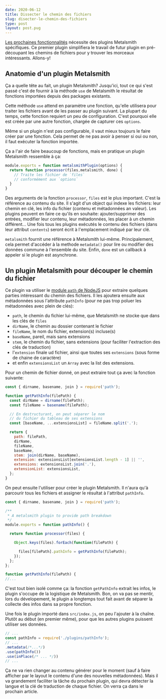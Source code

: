 ```yaml
---
date: 2020-06-12
title: Dissecter le chemin des fichiers
slug: disecter-le-chemin-des-fichiers
type: post
layout: post.pug
---
```

[Les prochaines fonctionnalités][upcoming-features] nécessite des plugins Metalsmith spécifiques. Ce premier plugin simplifiera le travail de futur plugin en pré-découpant les chemins de fichiers pour y trouver les morceaux intéressants. Allons-y!

Anatomie d'un plugin Metalsmith
---

Ça a quelle tête au fait, un plugin Metalsmith? Jusqu'ici, tout ce qui s'est passé c'est de fournir à la méthode `use` de Metalsmith le résultat de fonctions importées depuis des packages existants.

Cette méthode `use` attend en paramètre une fonction, qu'elle utilisera pour traiter les fichiers avant de les passer au plugin suivant. La plupart du temps, cette fonction requiert un peu de configuration. C'est pourquoi elle est créée par une autre fonction, chargée de capturer ces `options`.

Même si un plugin n'est pas configurable, il vaut mieux toujours le faire créer par une fonction. Cela permet de ne pas avoir à penser si oui ou non, il faut exécuter la fonction importée.

Ça a l'air de faire beaucoup de fonctions, mais en pratique un plugin Metalsmith ressemble à ça:

```js
module.exports = function metalsmithPlugin(options) {
  return function processor(files,metalsmith, done) {
    // Traite les fichier de `files`
    // conformément aux `options`
  }
}
```

Des arguments de la fonction `processor`, `files` est le plus important. C'est la référence au contenu du site. Il s'agit d'un object qui indexe les fichiers: leur chemin en clé, les info du fichier (contenu et métadonnées an valeur). Les plugins peuvent en faire ce qu'ils en souhaite: ajouter/supprimer des entrées, modifier leur contenu, leur métadonnées, les placer à un chemin différent... Une fois tous les plugins exécutés le contenu des fichiers (dans leur attribut `contents`) seront écrit à l'emplacement indiqué par leur clé.

`metalsmith` fournit une référence à Metalsmith lui-même. Principalement, cela permet d'accéder à la methode `metadata()` pour lire ou modifier des données commune à l'ensemble du site. Enfin, `done` est un callback à appeler si le plugin est asynchrone.

Un plugin Metalsmith pour découper le chemin du fichier
---

Ce plugin va utiliser le <a href="https://nodejs.org/api/path.html" hreflang="en">module `path` de NodeJS</a> pour extraire quelques parties intéressant du chemin des fichiers. Il les ajoutera ensuite aux métadonnées sous l'attribute `pathInfo` (pour ne pas trop poluer les métadonnées avec plein de clés):

- `path`, le chemin du fichier lui-même, que Metalsmith ne stocke que dans les clés de `files`
- `dirName`, le chemin au dossier contenant le fichier
- `fileName`, le nom du fichier, extension(s) incluse(s)
- `baseName`, pareil, mais sans extensions
- `stem`, le chemin du fichier, sans extensions (pour faciliter l'extraction des clés de traduction)
- l'`extension` finale ud fichier, ainsi que toutes ses `extensions` (sous forme de chaine de caractère)
- et enfin `extensionsList` un `Array` avec la list des extensions.


Pour un chemin de fichier donné, on peut extraire tout ça avec la fonction suivante:

```js
const { dirname, basename, join } = require('path');

function getPathInfo(filePath) {
  const dirName = dirname(filePath);
  const fileName = basename(filePath);

  // En destructurant, on peut séparer le nom
  // du fichier du tableau de ses extensions
  const [baseName, ...extensionsList] = fileName.split('.');

  return {
    path: filePath,
    dirName,
    fileName,
    baseName,
    stem: join(dirName, baseName),
    extension: extensionsList[extensionsList.length - 1] || '',
    extensions: extensionsList.join('.'),
    extensionList: extensionsList,
  };
}
```

On peut ensuite l'utiliser pour créer le plugin Metalsmith. Il n'aura qu'à parcourir tous les fichiers et assigner le résultat à l'attribut `pathInfo`.

```js
const { dirname, basename, join } = require('path');

/**
 * A metalsmith plugin to provide path breakdown
 */
module.exports = function pathInfo() {

  return function processor(files) {

    Object.keys(files).forEach(function(filePath) {

      files[filePath].pathInfo = getPathInfo(filePath);
    });
  };
};

function getPathInfo(filePath) {
//...
```

C'est tout bien isolé comme ça: la fonction  `getPathInfo` extrait les infos, le plugin s'occupe de la logistique de Metalsmith. Bon, on va pas se mentir, lors du dévelopement, le plugin a longtemps tout fait avant de séparer la collecte des infos dans sa propre fonction.

Une fois le plugin importé dans `src/index.js`, on peu l'ajouter à la chaîne. Plutôt au début (en premier même), pour que les autres plugins puissent utiliser ses données.

```js
// ...
const pathInfo = require('./plugins/pathInfo');
// ...
.metadata(/*...*/)
.use(pathInfo())
.use(inPlace(/* ... */))
// ...
```

Ça ne va rien changer au contenu générer pour le moment (sauf à faire afficher par le layout le contenu d'une des nouvelles métadonnées). Mais il va grandement faciliter la tâche du prochain plugin, qui devra détecter la langue et la clé de traduction de chaque fichier. On verra ça dans le prochain article.

[upcoming-features]: https://romaricpascal.is/posts/planning-ahead/#le-plan
